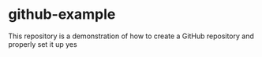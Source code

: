 # github-example
This repository is a demonstration of how to create a GitHub repository and properly set it up
yes

